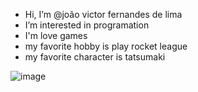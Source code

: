  -  Hi, I’m @joão victor fernandes de lima
-  I’m interested in programation
-  I'm love games
-  my favorite hobby is play rocket league
- my favorite character is tatsumaki

 ![image](https://github.com/user-attachments/assets/79d04a74-95f4-47fa-909b-15d59ca2c2fc)

